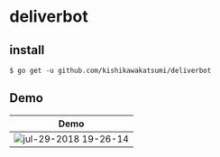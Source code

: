 # deliverbot

## install
```shell
$ go get -u github.com/kishikawakatsumi/deliverbot
```

## Demo

| Demo |
|:-:|
|![jul-29-2018 19-26-14](https://user-images.githubusercontent.com/38090650/43365311-e3b342ac-9365-11e8-925a-44366cbb876e.gif)|

